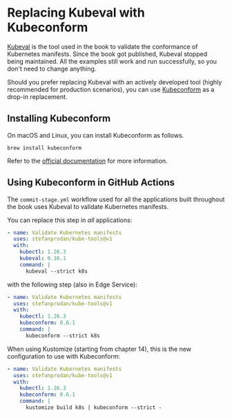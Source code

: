 # Replacing Kubeval with Kubeconform

[Kubeval](https://github.com/instrumenta/kubeval) is the tool used in the book to validate the conformance of Kubernetes manifests. Since the book got published, Kubeval stopped being maintained. All the examples still work and run successfully, so you don't need to change anything.

Should you prefer replacing Kubeval with an actively developed tool (highly recommended for production scenarios), you can use [Kubeconform](https://github.com/yannh/kubeconform) as a drop-in replacement.

## Installing Kubeconform

On macOS and Linux, you can install Kubeconform as follows.

```shell
brew install kubeconform
```

Refer to the [official documentation](https://github.com/yannh/kubeconform) for more information.

## Using Kubeconform in GitHub Actions

The `commit-stage.yml` workflow used for all the applications built throughout the book uses Kubeval to validate Kubernetes manifests.

You can replace this step in _all_ applications:

```yaml
- name: Validate Kubernetes manifests
  uses: stefanprodan/kube-tools@v1
  with:
    kubectl: 1.26.3
    kubeval: 0.16.1
    command: |
      kubeval --strict k8s
```

with the following step (also in Edge Service):

```yaml
- name: Validate Kubernetes manifests
  uses: stefanprodan/kube-tools@v1
  with:
    kubectl: 1.26.3
    kubeconform: 0.6.1
    command: |
      kubeconform --strict k8s
```

When using Kustomize (starting from chapter 14), this is the new configuration to use with Kubeconform:

```yaml
- name: Validate Kubernetes manifests
  uses: stefanprodan/kube-tools@v1
  with:
    kubectl: 1.26.3
    kubeconform: 0.6.1
    command: |
      kustomize build k8s | kubeconform --strict -
```
